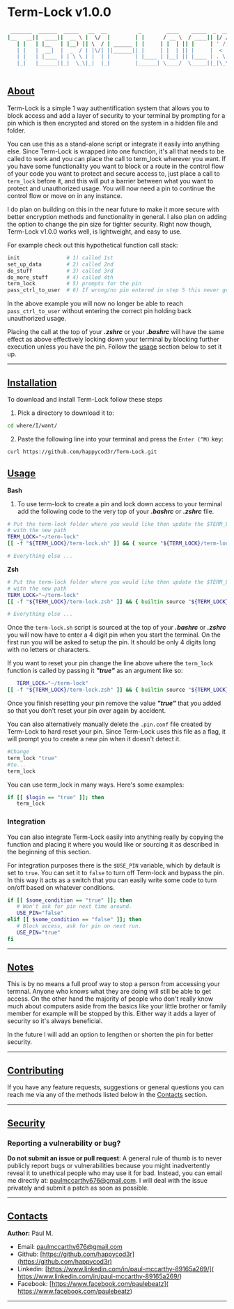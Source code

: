 # Term-Lock v1.0.0

```bash
 _______  ______  _____   __  __          _        ____    _____  _  __
|__   __||  ____||  __ \ |  \/  |        | |      / __ \  / ____|| |/ /
   | |   | |__   | |__) || \  / | ______ | |     | |  | || |     | ' / 
   | |   |  __|  |  _  / | |\/| ||______|| |     | |  | || |     |  <  
   | |   | |____ | | \ \ | |  | |        | |____ | |__| || |____ | . \ 
   |_|   |______||_|  \_\|_|  |_|        |______| \____/  \_____||_|\_\
                                                   
```
## [About](#about)

Term-Lock is a simple 1 way authentification system that allows you to block access and add a layer of security to your terminal by prompting for a pin which is then encrypted and stored on the system in a hidden file and folder.

You can use this as a stand-alone script or integrate it easily into anything else. Since Term-Lock is wrapped into one function, it's all that needs to be called to work and you can place the call to term_lock wherever you want. If you have some functionality you want to block or a route in the control flow of your code you want to protect and secure access to, just place a call to `term_lock` before it, and this will put a barrier between what you want to protect and unauthorized usage. You will now need a pin to continue the control flow or move on in any instance. 

I do plan on building on this in the near future to make it more secure with better encryption methods and functionality in general. I also plan on adding the option to change the pin size for tighter security. Right now though, Term-Lock v1.0.0 works well, is lightweight, and easy to use.  

For example check out this hypothetical function call stack: 
```bash
init               # 1) called 1st
set_up_data        # 2) called 2nd
do_stuff           # 3) called 3rd
do_more_stuff      # 4) called 4th
term_lock          # 5) prompts for the pin
pass_ctrl_to_user  # 6) If wrong/no pin entered in step 5 this never gets called.
```
In the above example you will now no longer be able to reach `pass_ctrl_to_user` without entering the correct pin holding back unauthorized usage.

Placing the call at the top of your ***.zshrc*** or your ***.bashrc*** will have the same effect as above effectively locking down your terminal by blocking further execution unless you have the pin. Follow the [usage](#usage) section below to set it up.

---

## [Installation](#installation)

To download and install Term-Lock follow these steps

1) Pick a directory to download it to:
```bash
cd where/I/want/
```

2) Paste the following line into your terminal and press the `Enter (^M)` key:
```bash
curl https://github.com/happycod3r/Term-Lock.git
```

## [Usage](#usage)


**Bash**

1) To use term-lock to create a pin and lock down access to your terminal add the following code to the very top of your ***.bashrc*** or ***.zshrc*** file.

```bash
# Put the term-lock folder where you would like then update the $TERM_LOCK variable
# with the new path
TERM_LOCK="~/term-lock"
[[ -f "${TERM_LOCK}/term-lock.sh" ]] && { source "${TERM_LOCK}/term-lock.sh"; term_lock; }

# Everything else ...
```

**Zsh**

```bash
# Put the term-lock folder where you would like then update the $TERM_LOCK variable
# with the new path
TERM_LOCK="~/term-lock"
[[ -f "${TERM_LOCK}/term-lock.zsh" ]] && { builtin source "${TERM_LOCK}/term-lock.zsh"; term_lock; }

# Everything else ...
```

Once the `term-lock.sh` script is sourced at the top of your ***.bashrc*** or ***.zshrc*** you will now have to enter a 4 digit pin when you start the terminal.
On the first run you will be asked to setup the pin. It should be only 4 digits long with no letters or characters.

If you want to reset your pin change the line above where the `term_lock` function is called by passing it ***"true"*** as an argument like so:

```bash
   TERM_LOCK="~/term-lock"
[[ -f "${TERM_LOCK}/term-lock.zsh" ]] && { builtin source "${TERM_LOCK}/term-lock.zsh"; term_lock "true"; }
```

Once you finish resetting your pin remove the value ***"true"*** that you added so that you don't reset your pin over again by accident.

You can also alternatively manually delete the `.pin.conf` file created by Term-Lock to hard reset your pin.
Since Term-Lock uses this file as a flag, it will prompt you to create a new pin when it doesn't detect it.


```bash 
#Change 
term_lock "true"
#to...
term_lock


```

You can use term_lock in many ways. Here's some examples:

```bash
if [[ $login == "true" ]]; then
   term_lock

```

### Integration
 
You can also integrate Term-Lock easily into anything really by copying the function and placing it where you would like or sourcing it as described in the beginning of this section.

For integration purposes there is the `$USE_PIN` variable, which by default is set to `true`.
You can set it to `false` to turn off Term-lock and bypass the pin. In this way it acts as a switch that you can easily write some code to turn on/off based on whatever conditions. 

```bash 
if [[ $some_condition == "true" ]]; then
   # Won't ask for pin next time around.
   USE_PIN="false"
elif [[ $some_condition == "false" ]]; then
   # Block access, ask for pin on next run.
   USE_PIN="true"
fi
```

---

## [Notes](#notes) 

This is by no means a full proof way to stop a person from accessing your termnal. Anyone who knows what they are doing will still be able to get access. On the other hand the majority of people who don't really know much about computers aside from the basics like your little brother or family member for example will be stopped by this.
Either way it adds a layer of security so it's always beneficial.

In the future I will add an option to lengthen or shorten the pin for better security.

---

## [Contributing](#contributing)

If you have any feature requests, suggestions or general questions you can reach me via any of the methods listed below in the [Contacts](#contacts) section.

---

## [Security](#security)

### Reporting a vulnerability or bug?

**Do not submit an issue or pull request**: A general rule of thumb is to never publicly report bugs or vulnerabilities because you might inadvertently reveal it to unethical people who may use it for bad. Instead, you can email me directly at: [paulmccarthy676@gmail.com](mailto:paulmccarthy676@gmail.com). I will deal with the issue privately and submit a patch as soon as possible.

---

## [Contacts](#contacts)

**Author:** Paul M.

* Email: [paulmccarthy676@gmail.com](mailto:paulmccarthy676@gmail.com)
* Github: [https://github.com/happycod3r](https://github.com/happycod3r)
* Linkedin: [https://www.linkedin.com/in/paul-mccarthy-89165a269/]( https://www.linkedin.com/in/paul-mccarthy-89165a269/)
* Facebook: [https://www.facebook.com/paulebeatz]( https://www.facebook.com/paulebeatz)

---

